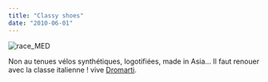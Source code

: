 ```yaml
---
title: "Classy shoes"
date: "2010-06-01"
---
```


![](/uploads/race_MED.jpg "race_MED")

Non au tenues vélos synthétiques, logotifiées, made in Asia... Il faut renouer avec la classe italienne ! vive [Dromarti](http://www.dromarti.com/index.php).
